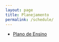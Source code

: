 ```yaml
---
layout: page
title: Planejamento
permalink: /schedule/
---
```


- [Plano de Ensino](/assets/planejamento/plano-de-ensino.pdf)